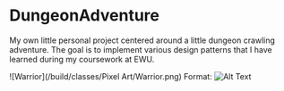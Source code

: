 # DungeonAdventure
My own little personal project centered around a little dungeon crawling adventure. The goal is to implement various design patterns that I have learned during my coursework at EWU.

![Warrior](/build/classes/Pixel Art/Warrior.png)
Format: ![Alt Text](url)
